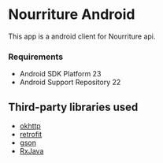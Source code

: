 # Nourriture Android

This app is a android client for Nourriture api.

### Requirements

- Android SDK Platform 23
- Android Support Repository 22

## Third-party libraries used

- [okhttp](https://square.github.io/okhttp/)
- [retrofit](https://square.github.io/retrofit/)
- [gson](https://github.com/google/gson)
- [RxJava](https://github.com/ReactiveX/RxJava)
